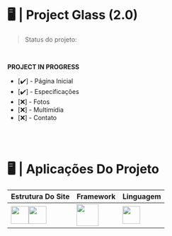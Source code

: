 # 🖥️ | Project Glass (2.0)
> Status do projeto:

<br>

**PROJECT IN PROGRESS**
* [✔️] - Página Inicial
* [✔️] - Especificações
* [❌] - Fotos
* [❌] - Multimídia
* [❌] - Contato

<br>
<br>

# 🖥️ | Aplicações Do Projeto
Estrutura Do Site | Framework | Linguagem
--- | --- | ---
<img height="40" src="https://cdn.jsdelivr.net/gh/devicons/devicon/icons/html5/html5-plain.svg"/><img height="40" src="https://cdn.jsdelivr.net/gh/devicons/devicon/icons/css3/css3-plain.svg"/> | <img height="50" src="https://cdn.jsdelivr.net/gh/devicons/devicon/icons/bootstrap/bootstrap-plain.svg"/> | <img height="40" src="https://cdn.jsdelivr.net/gh/devicons/devicon/icons/javascript/javascript-original.svg"/>




